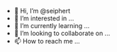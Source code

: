 - 👋 Hi, I’m @seiphert
- 👀 I’m interested in ...
- 🌱 I’m currently learning ...
- 💞️ I’m looking to collaborate on ...
- 📫 How to reach me ...

<!---
seiphert/seiphert is a ✨ special ✨ repository because its `README.md` (this file) appears on your GitHub profile.
You can click the Preview link to take a look at your changes.
--->
